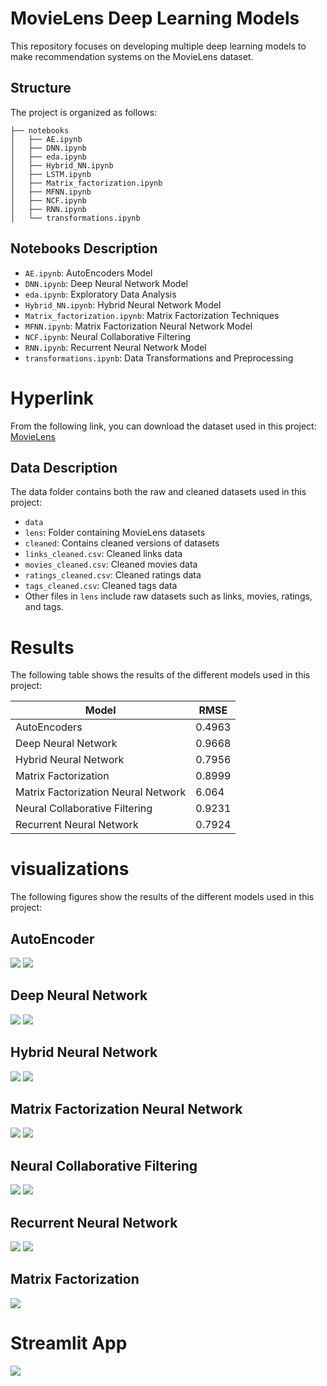 # MovieLens Deep Learning Models

This repository focuses on developing multiple deep learning models to make recommendation systems on the MovieLens dataset.

## Structure

The project is organized as follows:
```
├── notebooks
│   ├── AE.ipynb
│   ├── DNN.ipynb
│   ├── eda.ipynb
│   ├── Hybrid_NN.ipynb
│   ├── LSTM.ipynb
│   ├── Matrix_factorization.ipynb
│   ├── MFNN.ipynb
│   ├── NCF.ipynb
│   ├── RNN.ipynb
│   └── transformations.ipynb
```


## Notebooks Description

- `AE.ipynb`: AutoEncoders Model
- `DNN.ipynb`: Deep Neural Network Model
- `eda.ipynb`: Exploratory Data Analysis
- `Hybrid_NN.ipynb`: Hybrid Neural Network Model
- `Matrix_factorization.ipynb`: Matrix Factorization Techniques
- `MFNN.ipynb`: Matrix Factorization Neural Network Model
- `NCF.ipynb`: Neural Collaborative Filtering
- `RNN.ipynb`: Recurrent Neural Network Model
- `transformations.ipynb`: Data Transformations and Preprocessing

# Hyperlink
From the following link, you can download the dataset used in this project:
[MovieLens](https://www.kaggle.com/datasets/rounakbanik/the-movies-dataset)

## Data Description

The data folder contains both the raw and cleaned datasets used in this project:
- `data`
- `lens`: Folder containing MovieLens datasets
- `cleaned`: Contains cleaned versions of datasets
- `links_cleaned.csv`: Cleaned links data
- `movies_cleaned.csv`: Cleaned movies data
- `ratings_cleaned.csv`: Cleaned ratings data
- `tags_cleaned.csv`: Cleaned tags data
- Other files in `lens` include raw datasets such as links, movies, ratings, and tags.



# Results

The following table shows the results of the different models used in this project:

| Model                               | RMSE   | 
|-------------------------------------|--------|
| AutoEncoders                        | 0.4963 |
| Deep Neural Network                 | 0.9668 |
| Hybrid Neural Network               | 0.7956 |
| Matrix Factorization                | 0.8999 |
| Matrix Factorization Neural Network | 6.064  |
| Neural Collaborative Filtering      | 0.9231 |
| Recurrent Neural Network            | 0.7924 |

# visualizations

The following figures show the results of the different models used in this project:

## AutoEncoder
![](./metrics/rmse_ae.png)
![](./metrics/train_test_ae.png)

## Deep Neural Network
![](./metrics/rmse_dnn.png)
![](./metrics/train_test_dnn.png)

## Hybrid Neural Network
![](./metrics/rmse_hybrid.png)
![](./metrics/train_test_hybrid.png)


## Matrix Factorization Neural Network
![](./metrics/rmse_mfnn.png)
![](./metrics/train_test_mfnn.png)

## Neural Collaborative Filtering
![](./metrics/rmse_ncf.png)
![](./metrics/train_test_ncf.png)

## Recurrent Neural Network
![](./metrics/rmse_rnn.png)
![](./metrics/train_test_rnn.png)

## Matrix Factorization
![](./metrics/mf.png)


# Streamlit App
![](./metrics/streamlit_app.png)